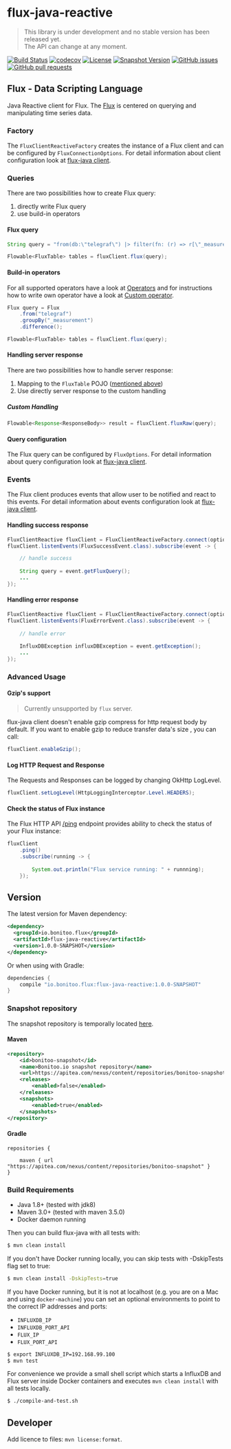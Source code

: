 # flux-java-reactive

> This library is under development and no stable version has been released yet.  
> The API can change at any moment.

[![Build Status](https://travis-ci.org/bonitoo-io/flux-java-reactive.svg?branch=master)](https://travis-ci.org/bonitoo-io/flux-java-reactive)
[![codecov](https://codecov.io/gh/bonitoo-io/flux-java-reactive/branch/master/graph/badge.svg)](https://codecov.io/gh/bonitoo-io/flux-java-reactive)
[![License](https://img.shields.io/github/license/bonitoo-io/flux-java-reactive.svg)](https://github.com/bonitoo-io/flux-java-reactive/blob/master/LICENSE)
[![Snapshot Version](https://img.shields.io/nexus/s/https/apitea.com/nexus/io.bonitoo.flux/flux-java-reactive.svg)](https://apitea.com/nexus/content/repositories/bonitoo-snapshot/)
[![GitHub issues](https://img.shields.io/github/issues-raw/bonitoo-io/flux-java-reactive.svg)](https://github.com/bonitoo-io/flux-java-reactive/issues)
[![GitHub pull requests](https://img.shields.io/github/issues-pr-raw/bonitoo-io/flux-java-reactive.svg)](https://github.com/bonitoo-io/flux-java-reactive/pulls)

## Flux - Data Scripting Language
Java Reactive client for Flux. The [Flux](https://github.com/influxdata/platform/tree/master/query#flux---influx-data-language) is centered on querying and manipulating time series data.

### Factory

The `FluxClientReactiveFactory` creates the instance of a Flux client and can be configured by `FluxConnectionOptions`. 
For detail information about client configuration look at [flux-java client](https://github.com/bonitoo-io/flux-java#flux-configuration).

### Queries
There are two possibilities how to create Flux query:

1. directly write Flux query
2. use build-in operators

#### Flux query

```java
String query = "from(db:\"telegraf\") |> filter(fn: (r) => r[\"_measurement\"] == \"cpu\" AND r[\"_field\"] == \"usage_user\") |> sum()";

Flowable<FluxTable> tables = fluxClient.flux(query);
```

#### Build-in operators

For all supported operators have a look at [Operators](https://github.com/bonitoo-io/flux-java/blob/master/OPERATORS.md) and for instructions how to write own operator have a look at [Custom operator](https://github.com/bonitoo-io/flux-java/blob/master/OPERATORS.md#custom-operator).

```java
Flux query = Flux
    .from("telegraf")
    .groupBy("_measurement")
    .difference();

Flowable<FluxTable> tables = fluxClient.flux(query);
```

#### Handling server response

There are two possibilities how to handle server response:
1. Mapping to the `FluxTable` POJO ([mentioned above](#flux-query))
2. Use directly server response to the custom handling

##### Custom Handling  
```java
Flowable<Response<ResponseBody>> result = fluxClient.fluxRaw(query);
```


#### Query configuration

The Flux query can be configured by `FluxOptions`. For detail information about query configuration look at [flux-java client](https://github.com/bonitoo-io/flux-java#query-configuration).

### Events
The Flux client produces events that allow user to be notified and react to this events. For detail information about events configuration look at [flux-java client](https://github.com/bonitoo-io/flux-java#events).

#### Handling success response
```java
FluxClientReactive fluxClient = FluxClientReactiveFactory.connect(options);
fluxClient.listenEvents(FluxSuccessEvent.class).subscribe(event -> {

    // handle success
    
    String query = event.getFluxQuery();
    ...
});
```

#### Handling error response
```java
FluxClientReactive fluxClient = FluxClientReactiveFactory.connect(options);
fluxClient.listenEvents(FluxErrorEvent.class).subscribe(event -> {
    
    // handle error
    
    InfluxDBException influxDBException = event.getException();
    ...
});
```
### Advanced Usage

#### Gzip's support 

> Currently unsupported by `flux` server.

flux-java client doesn't enable gzip compress for http request body by default. If you want to enable gzip to reduce transfer data's size , you can call:

```java
fluxClient.enableGzip();
```

#### Log HTTP Request and Response
The Requests and Responses can be logged by changing OkHttp LogLevel.
```java
fluxClient.setLogLevel(HttpLoggingInterceptor.Level.HEADERS);
```

#### Check the status of Flux instance
The Flux HTTP API [/ping](https://github.com/influxdata/platform/blob/master/http/swagger.yml) endpoint provides ability 
to check the status of your Flux instance:

```java
fluxClient
    .ping()
    .subscribe(running -> {
        
        System.out.println("Flux service running: " + runnning);
    });
```

## Version

The latest version for Maven dependency:
```xml
<dependency>
  <groupId>io.bonitoo.flux</groupId>
  <artifactId>flux-java-reactive</artifactId>
  <version>1.0.0-SNAPSHOT</version>
</dependency>
```
  
Or when using with Gradle:
```groovy
dependencies {
    compile "io.bonitoo.flux:flux-java-reactive:1.0.0-SNAPSHOT"
}
```

### Snapshot repository
The snapshot repository is temporally located [here](https://apitea.com/nexus/content/repositories/bonitoo-snapshot/).

#### Maven
```xml
<repository>
    <id>bonitoo-snapshot</id>
    <name>Bonitoo.io snapshot repository</name>
    <url>https://apitea.com/nexus/content/repositories/bonitoo-snapshot/</url>
    <releases>
        <enabled>false</enabled>
    </releases>
    <snapshots>
        <enabled>true</enabled>
    </snapshots>
</repository>
```
#### Gradle
```
repositories {

    maven { url "https://apitea.com/nexus/content/repositories/bonitoo-snapshot" }
}
```

### Build Requirements

* Java 1.8+ (tested with jdk8)
* Maven 3.0+ (tested with maven 3.5.0)
* Docker daemon running

Then you can build flux-java with all tests with:

```bash
$ mvn clean install
```

If you don't have Docker running locally, you can skip tests with -DskipTests flag set to true:

```bash
$ mvn clean install -DskipTests=true
```

If you have Docker running, but it is not at localhost (e.g. you are on a Mac and using `docker-machine`) you can set an optional environments to point to the correct IP addresses and ports:

- `INFLUXDB_IP`
- `INFLUXDB_PORT_API`
- `FLUX_IP`
- `FLUX_PORT_API`

```bash
$ export INFLUXDB_IP=192.168.99.100
$ mvn test
```

For convenience we provide a small shell script which starts a InfluxDB and Flux server inside Docker containers and executes `mvn clean install` with all tests locally.

```bash
$ ./compile-and-test.sh
```

## Developer

Add licence to files: `mvn license:format`.